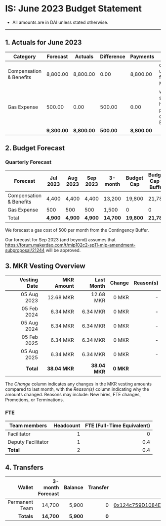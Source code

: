 # IS: June 2023 Budget Statement

* All amounts are in DAI unless stated otherwise.

---

## 1. Actuals for June 2023

|Category               |Forecast|Actuals |Difference|Payments|Why                           |
|-----------------------|--------|--------|----------|--------|------------------------------|
|Compensation & Benefits|8,800.00|8,800.00|0.00      |8,800.00|catch up from May             |
|Gas Expense            |500.00  |0.00    |500.00    |0.00    |wallet still has plenty of ETH|
|                       |**9,300.00**|**8,800.00**|**500.00**    |**8,800.00**|                              |

## 2. Budget Forecast

### Quarterly Forecast

|Forecast               |Jul 2023|Aug 2023|Sep 2023|3-month|Budget Cap|Budget Cap + Buffer|
|-----------------------|--------|--------|--------|-------|----------|-------------------|
|Compensation & Benefits|4,400   |4,400   |4,400   |13,200 |19,800    |21,780             |
|Gas Expense            |500     |500     |500     |1,500  |0         |0                  |
|Total                  |**4,900**   |**4,900**   |**4,900**   |**14,700** |**19,800**    |**21,780**             |

We forecast a gas cost of 500 per month from the Contingency Buffer.

Our forecast for Sep 2023 (and beyond) assumes that https://forum.makerdao.com/t/mip102c2-sp11-mip-amendment-subproposal/21244 will be approved.

## 3. MKR Vesting Overview

|  Vesting Date  |       MKR Amount | Last Month |        Change |      Reason(s) |
|---------------:|-----------------:|-----------:|--------------:|---------------:|
|  05 Aug 2023 	   | 12.68 MKR   |      12.68 MKR |   0 MKR |      - |
|  05 Feb 2024 	   | 6.34 MKR    |      6.34 MKR |    0 MKR  |      - |
|  05 Aug 2024 	   | 6.34 MKR    |      6.34 MKR |   0 MKR  |      - |
|  05 Feb 2025 	   | 6.34 MKR    |      6.34 MKR |   0 MKR  |      - |
|  05 Aug 2025 	   | 6.34 MKR    |      6.34 MKR |   0 MKR  |      - |
|  **Total**       | **38.04 MKR**  |**38.04 MKR**| **0 MKR** |           |

The *Change* column indicates any changes in the MKR vesting amounts compared to last month, with the *Reason(s)* column indicating why the amounts changed. Reasons may include: New hires, FTE changes, Promotions, or Terminations.

### FTE

| Team members              |Headcount|FTE (Full-Time Equivalent)|
|---------------------------|--------:|-------------------------:|
| Facilitator               |1        |0                         |
| Deputy Facilitator        |1        |0.4                       |
| **Total**                 |2        |0.4                       |

## 4. Transfers

|  Wallet | 3-month Forecast    | Balance |      Transfer |                Multi-sig Address |
|--------:|---------------------:|-------:|--------------:|---------------------------------:|
| Permanent Team |  14,700    | 5,900      | 0 | [0x124c759D1084E67B19a206ab85c4527Fab26c342](https://gnosis-safe.io/app/#/safes/0x124c759D1084E67B19a206ab85c4527Fab26c342) |
| **Totals**     | **14,700** | **5,900**  | **0** | |
